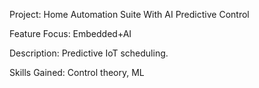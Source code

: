 Project: Home Automation Suite With AI Predictive Control

Feature Focus: Embedded+AI 

Description: Predictive IoT scheduling. 

Skills Gained: Control theory, ML 